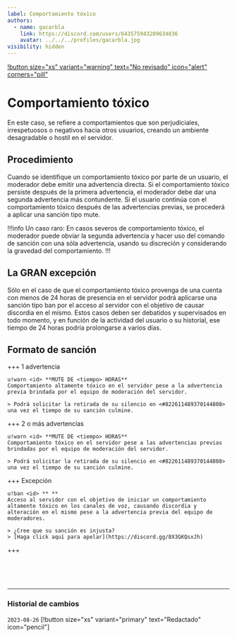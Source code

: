 ```yaml
---
label: Comportamiento tóxico
authors:
  - name: gacarbla
    link: https://discord.com/users/643575943289634836
    avatar: ../../../profiles/gacarbla.jpg
visibility: hidden
---
```

[!button size="xs" variant="warning" text="No revisado" icon="alert" corners="pill"](../../../info/contenido_sin_revisar/contenido_sin_revisar.md)

# Comportamiento tóxico
En este caso, se refiere a comportamientos que son perjudiciales, irrespetuosos o negativos hacia otros usuarios, creando un ambiente desagradable o hostil en el servidor.

## Procedimiento
Cuando se identifique un comportamiento tóxico por parte de un usuario, el moderador debe emitir una advertencia directa. Si el comportamiento tóxico persiste después de la primera advertencia, el moderador debe dar una segunda advertencia más contundente. Si el usuario continúa con el comportamiento tóxico después de las advertencias previas, se procederá a aplicar una sanción tipo mute.

!!!info Un caso raro:
En casos severos de comportamiento tóxico, el moderador puede obviar la segunda advertencia y hacer uso del comando de sanción con una sóla advertencia, usando su discreción y considerando la gravedad del comportamiento.
!!!

## La GRAN excepción
Sólo en el caso de que el comportamiento tóxico provenga de una cuenta con menos de 24 horas de presencia en el servidor podrá aplicarse una sanción tipo ban por el acceso al servidor con el objetivo de causar discordia en el mismo. Estos casos deben ser debatidos y supervisados en todo momento, y en función de la actividad del usuario o su historial, ese tiempo de 24 horas podría prolongarse a varios días.

## Formato de sanción
+++ 1 advertencia
```
u!warn <id> **MUTE DE <tiempo> HORAS**
Comportamiento altamente tóxico en el servidor pese a la advertencia previa brindada por el equipo de moderación del servidor.

> Podrá solicitar la retirada de su silencio en <#822611489370144808> una vez el tiempo de su sanción culmine.
```
+++ 2 o más advertencias
```
u!warn <id> **MUTE DE <tiempo> HORAS**
Comportamiento tóxico en el servidor pese a las advertencias previas brindadas por el equipo de moderación del servidor.

> Podrá solicitar la retirada de su silencio en <#822611489370144808> una vez el tiempo de su sanción culmine.
```
+++ Excepción
```
u!ban <id> ** **
Acceso al servidor con el objetivo de iniciar un comportamiento altamente tóxico en los canales de voz, causando discordia y alteración en el mismo pese a la advertencia previa del equipo de moderadores.

> ¿Cree que su sanción es injusta?
> [Haga click aquí para apelar](https://discord.gg/8X3GKQsxJh)
```
+++

<br><br><br>
** **
### Historial de cambios
`2023-08-26` [!button size="xs" variant="primary" text="Redactado" icon="pencil"]